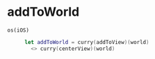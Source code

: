 # addToWorld

<dl>
<dt><code>os(iOS)</code></dt>
<dd>

``` swift
let addToWorld = curry(addToView)(world)
  <> curry(centerView)(world)
```

</dd>
</dl>
